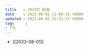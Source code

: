 ```yaml
---
title   : 2023년 08월
date    : 2023-08-01 11:00:16 +0900
updated : 2023-08-01 22:51:37 +0900
tags     : 
- TIL
---
```

- [[2023-08-01]]
